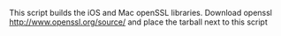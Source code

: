  This script builds the iOS and Mac openSSL libraries.
  Download openssl http://www.openssl.org/source/ and place the tarball next to this script
